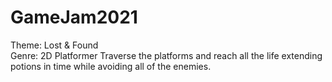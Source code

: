 # GameJam2021
Theme: Lost & Found  
Genre: 2D Platformer
Traverse the platforms and reach all the life 
extending potions in time while avoiding all of the enemies.
